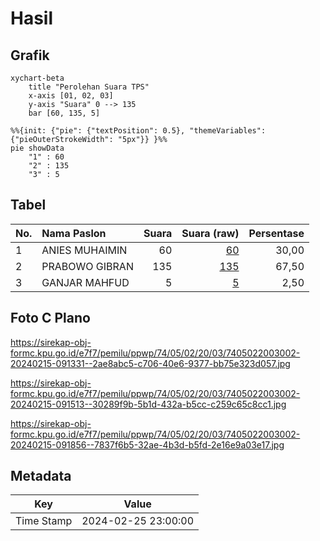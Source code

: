 # Hasil

## Grafik

```mermaid
xychart-beta
    title "Perolehan Suara TPS"
    x-axis [01, 02, 03]
    y-axis "Suara" 0 --> 135
    bar [60, 135, 5]
```

```mermaid
%%{init: {"pie": {"textPosition": 0.5}, "themeVariables": {"pieOuterStrokeWidth": "5px"}} }%%
pie showData
    "1" : 60
    "2" : 135
    "3" : 5
```

## Tabel

| No. | Nama Paslon    | Suara | Suara (raw) | Persentase |
|:--- |:-------------- | -----:| -----------:| ----------:|
| 1   | ANIES MUHAIMIN | 60    | [60][p-1]   | 30,00      |
| 2   | PRABOWO GIBRAN | 135   | [135][p-2]  | 67,50      |
| 3   | GANJAR MAHFUD  | 5     | [5][p-3]    | 2,50       |


[p-1]: https://github.com/gigit-pemilu/pemilu-2024-74-sulawesi-tenggara/blob/main/pilpres/hitung-suara/sub/74-sulawesi-tenggara/sub/05-konawe-selatan/sub/02-angata/sub/2003-motaha/sub/002-tps/sub/paslon-1.txt
[p-2]: https://github.com/gigit-pemilu/pemilu-2024-74-sulawesi-tenggara/blob/main/pilpres/hitung-suara/sub/74-sulawesi-tenggara/sub/05-konawe-selatan/sub/02-angata/sub/2003-motaha/sub/002-tps/sub/paslon-2.txt
[p-3]: https://github.com/gigit-pemilu/pemilu-2024-74-sulawesi-tenggara/blob/main/pilpres/hitung-suara/sub/74-sulawesi-tenggara/sub/05-konawe-selatan/sub/02-angata/sub/2003-motaha/sub/002-tps/sub/paslon-3.txt

## Foto C Plano

https://sirekap-obj-formc.kpu.go.id/e7f7/pemilu/ppwp/74/05/02/20/03/7405022003002-20240215-091331--2ae8abc5-c706-40e6-9377-bb75e323d057.jpg

https://sirekap-obj-formc.kpu.go.id/e7f7/pemilu/ppwp/74/05/02/20/03/7405022003002-20240215-091513--30289f9b-5b1d-432a-b5cc-c259c65c8cc1.jpg

https://sirekap-obj-formc.kpu.go.id/e7f7/pemilu/ppwp/74/05/02/20/03/7405022003002-20240215-091856--7837f6b5-32ae-4b3d-b5fd-2e16e9a03e17.jpg


## Metadata

| Key        | Value               |
| ---------- | ------------------- |
| Time Stamp | 2024-02-25 23:00:00 |




